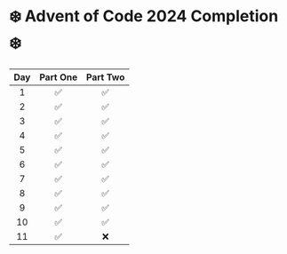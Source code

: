 # ❄️ Advent of Code 2024 Completion ❄️

| Day | Part One | Part Two |
| :-: | :------: | :------: |
|  1  |    ✅    |    ✅    |
|  2  |    ✅    |    ✅    |
|  3  |    ✅    |    ✅    |
|  4  |    ✅    |    ✅    |
|  5  |    ✅    |    ✅    |
|  6  |    ✅    |    ✅    |
|  7  |    ✅    |    ✅    |
|  8  |    ✅    |    ✅    |
|  9  |    ✅    |    ✅    |
| 10  |    ✅    |    ✅    |
| 11  |    ✅    |    ❌    |
